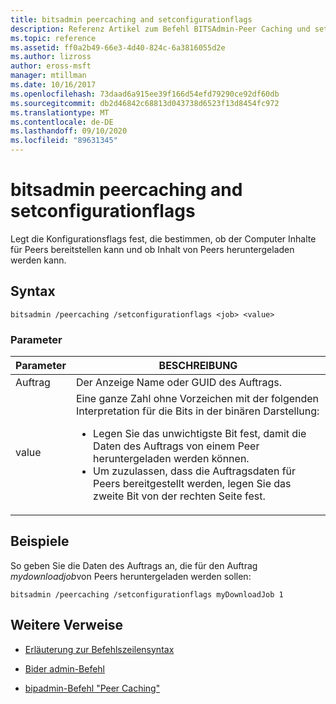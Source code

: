 ```yaml
---
title: bitsadmin peercaching and setconfigurationflags
description: Referenz Artikel zum Befehl BITSAdmin-Peer Caching und setconfigurationflags, mit dem die Konfigurationsflags festgelegt werden, mit denen festgelegt wird, ob der Computer Inhalte an Peers bereitstellen und Inhalt von Peers herunterladen kann.
ms.topic: reference
ms.assetid: ff0a2b49-66e3-4d40-824c-6a3816055d2e
ms.author: lizross
author: eross-msft
manager: mtillman
ms.date: 10/16/2017
ms.openlocfilehash: 73daad6a915ee39f166d54efd79290ce92df60db
ms.sourcegitcommit: db2d46842c68813d043738d6523f13d8454fc972
ms.translationtype: MT
ms.contentlocale: de-DE
ms.lasthandoff: 09/10/2020
ms.locfileid: "89631345"
---
```

# <a name="bitsadmin-peercaching-and-setconfigurationflags"></a>bitsadmin peercaching and setconfigurationflags

Legt die Konfigurationsflags fest, die bestimmen, ob der Computer Inhalte für Peers bereitstellen kann und ob Inhalt von Peers heruntergeladen werden kann.

## <a name="syntax"></a>Syntax

```
bitsadmin /peercaching /setconfigurationflags <job> <value>
```

### <a name="parameters"></a>Parameter

| Parameter | BESCHREIBUNG |
| -------------- | -------------- |
| Auftrag | Der Anzeige Name oder GUID des Auftrags. |
| value | Eine ganze Zahl ohne Vorzeichen mit der folgenden Interpretation für die Bits in der binären Darstellung:<ul><li>Legen Sie das unwichtigste Bit fest, damit die Daten des Auftrags von einem Peer heruntergeladen werden können.</li><li>Um zuzulassen, dass die Auftragsdaten für Peers bereitgestellt werden, legen Sie das zweite Bit von der rechten Seite fest.</li></ul>|

## <a name="examples"></a>Beispiele

So geben Sie die Daten des Auftrags an, die für den Auftrag *mydownloadjob*von Peers heruntergeladen werden sollen:

```
bitsadmin /peercaching /setconfigurationflags myDownloadJob 1
```

## <a name="additional-references"></a>Weitere Verweise

- [Erläuterung zur Befehlszeilensyntax](command-line-syntax-key.md)

- [Bider admin-Befehl](bitsadmin.md)

- [bipadmin-Befehl "Peer Caching"](bitsadmin-peercaching.md)
